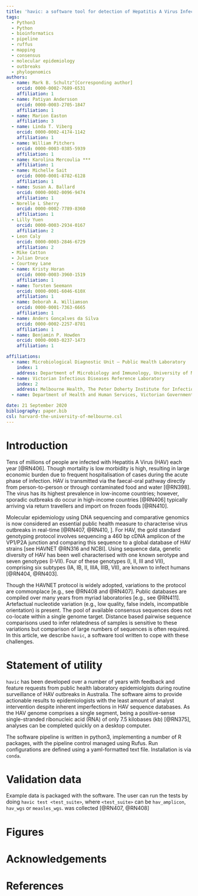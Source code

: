 ```yaml
---
title: 'havic: a software tool for detection of Hepatitis A Virus Infection Clusters from clinical cDNA sequences'
tags:
  - Python3
  - Python
  - bioinformatics
  - pipeline
  - ruffus
  - mapping
  - consensus
  - molecular epidemiology
  - outbreaks
  - phylogenomics
authors:
  - name: Mark B. Schultz^[Corresponding author]
    orcid: 0000-0002-7689-6531
    affiliation: 1
  - name: Patiyan Andersson
    orcid: 0000-0003-2705-1847
    affiliation: 1
  - name: Marion Easton
    affiliation: 3
  - name: Linda T. Viberg
    orcid: 0000-0002-4174-1142
    affiliation: 1
  - name: William Pitchers
    orcid: 0000-0003-0385-5939
    affiliation: 1
  - name: Karolina Mercoulia ***
    affiliation: 1
  - name: Michelle Sait
    orcid: 0000-0001-8782-6128
    affiliation: 1
  - name: Susan A. Ballard
    orcid: 0000-0002-0096-9474
    affiliation: 1
  - Norelle L Sherry
    orcid: 0000-0002-7789-8360
    affiliation: 1
  - Lilly Yuen
    orcid: 0000-0003-2934-0167
    affiliation: 2
  - Leon Caly
    orcid: 0000-0003-2846-6729
    affiliation: 2
  - Mike Catton
  - Julian Druce
  - Courtney Lane
  - name: Kristy Horan
    orcid: 0000-0003-3960-1519
    affiliation: 1
  - name: Torsten Seemann
    orcid: 0000-0001-6046-610X
    affiliation: 1
  - name: Deborah A. Williamson
    orcid: 0000-0001-7363-6665
    affiliation: 1
  - name: Anders Gonçalves da Silva
    orcid: 0000-0002-2257-8781
    affiliation: 1
  - name: Benjamin P. Howden
    orcid: 0000-0003-0237-1473
    affiliation: 1

affiliations:
  - name: Microbiological Diagnostic Unit – Public Health Laboratory
    index: 1
    address: Department of Microbiology and Immunology, University of Melbourne at The Peter Doherty Institute for Infection and Immunity, 792 Elizabeth Street, Melbourne, Victoria, Australia, 3000
  - name: Victorian Infectious Diseases Reference Laboratory
    index: 2
    address: Melbourne Health, The Peter Doherty Institute for Infection and Immunity, 792 Elizabeth Street, Melbourne, Victoria, Australia, 3000
  - name: Department of Health and Human Services, Victorian Government, Australia

date: 21 September 2020
bibliography: paper.bib
csl: harvard-the-university-of-melbourne.csl
---
```


# Introduction

Tens of millions of people are infected with Hepatitis A Virus (HAV) each year [@RN406].  Though mortality is low morbidity is high, resulting in large economic burden due to frequent hospitalisation of cases during the acute phase of infection.  HAV is transmitted via the faecal-oral pathway directly from person-to-person or through contaminated food and water [@RN398].  The virus has its highest prevalence in low-income countries; however, sporadic outbreaks do occur in high-income countries [@RN406] typically arriving via return travellers and import on frozen foods [@RN410].  

Molecular epidemiology using DNA sequencing and comparative genomics is now considered an essential public health measure to characterise virus outbreaks in real-time [@RN407, @RN410, ].  For HAV, the gold standard genotyping protocol involves sequencing a 460 bp cDNA amplicon of the VP1/P2A junction and comparing this sequence to a global database of HAV strains [see HAVNET @RN316 and NCBI].  Using sequence data, genetic diversity of HAV has been well characterised with one known serotype and seven genotypes (I-VII).  Four of these genotypes (I, II, III and VII), comprising six subtypes (IA, IB, II, IIIA, IIIB, VII), are known to infect humans [@RN404, @RN403].  

Though the HAVNET protocol is widely adopted, variations to the protocol are commonplace [e.g., see @RN408 and @RN407].  Public databases are compiled over many years from myriad laboratories [e.g., see @RN411].  Artefactual nucleotide variation (e.g., low quality, false indels, incompatible orientation) is present.  The pool of available consensus sequences does not co-locate within a single genome target.  Distance based pairwise sequence comparisons used to infer relatedness of samples is sensitive to these variations but comparison of large numbers of sequences is often required.  In this article, we describe `havic`, a software tool written to cope with these challenges.  

# Statement of utility

`havic` has been developed over a number of years with feedback and feature requests from public health laboratory epidemiolgists during routine surveillance of HAV outbreaks in Australia.  The software aims to provide actionable results to epidemiologists with the least amount of analyst intervention despite inherent imperfections in HAV sequence databases.  As the HAV genome comprises a single segment, being a positive-sense single-stranded ribonucleic acid (RNA) of only 7.5 kilobases (kb) [@RN375], analyses can be completed quickly on a desktop computer.  

The software pipeline is written in python3, implementing a number of R packages, with the pipeline control managed using Rufus.  Run configurations are defined using a yaml-formatted text file.  Installation is via `conda`.  

# Validation data

Example data is packaged with the software.  The user can run the tests by doing `havic test <test_suite>`, where `<test_suite>` can be `hav_amplicon`, `hav_wgs` or `measles_wgs`.  was collected [@RN407, @RN408]

# Figures


# Acknowledgements


# References

